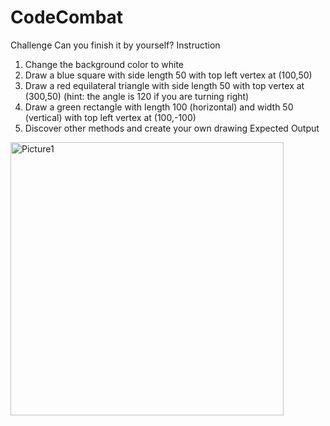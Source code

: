 # CodeCombat

Challenge
Can you finish it by yourself?
Instruction
1.	Change the background color to white
2.	Draw a blue square with side length 50 with top left vertex at (100,50)
3.	Draw a red equilateral triangle with side length 50 with top vertex at (300,50) (hint: the angle is 120 if you are turning right)
4.	Draw a green rectangle with length 100 (horizontal) and width 50 (vertical) with top left vertex at (100,-100)
5.	Discover other methods and create your own drawing
Expected Output
 
<img width="437" alt="Picture1" src="https://user-images.githubusercontent.com/64972156/217435125-776b7684-84c4-4429-b3c2-096538d5c157.png">
